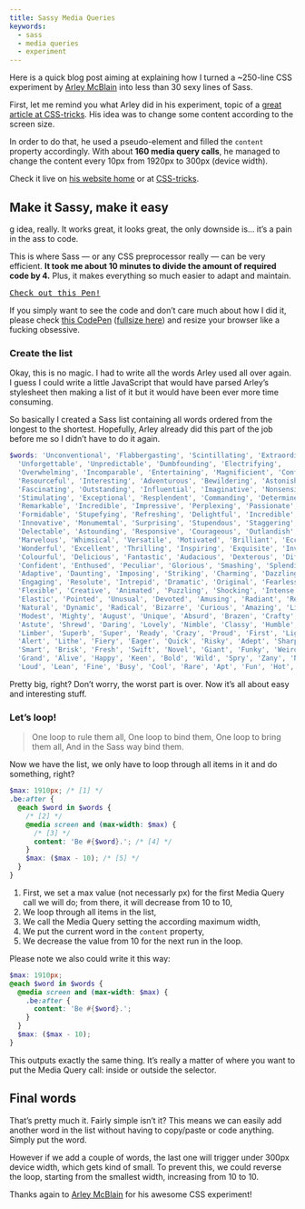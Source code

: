 ```yaml
---
title: Sassy Media Queries
keywords:
  - sass
  - media queries
  - experiment
---
```


Here is a quick blog post aiming at explaining how I turned a ~250-line CSS experiment by [Arley McBlain](https://arleym.com) into less than 30 sexy lines of Sass.

First, let me remind you what Arley did in his experiment, topic of a [great article at CSS-tricks](https://css-tricks.com/lark-queries/). His idea was to change some content according to the screen size.

In order to do that, he used a pseudo-element and filled the `content` property accordingly. With about **160 media query calls**, he managed to change the content every 10px from 1920px to 300px (device width).

Check it live on [his website home](https://arleym.com/) or at [CSS-tricks](https://css-tricks.com/examples/LarkQueries/).

## Make it Sassy, make it easy

g idea, really. It works great, it looks great, the only downside is… it’s a pain in the ass to code.

This is where Sass &mdash; or any CSS preprocessor really &mdash; can be very efficient. **It took me about 10 minutes to divide the amount of required code by 4.** Plus, it makes everything so much easier to adapt and maintain.

<pre class="codepen" data-height="320" data-type="result" data-href="kBzra" data-user="HugoGiraudel" data-safe="true"><code></code><a href="https://codepen.io/HugoGiraudel/pen/kBzra">Check out this Pen!</a></pre>

If you simply want to see the code and don’t care much about how I did it, please check [this CodePen](https://codepen.io/HugoGiraudel/pen/kBzra) ([fullsize here](https://codepen.io/HugoGiraudel/full/kBzra)) and resize your browser like a fucking obsessive.

### Create the list

Okay, this is no magic. I had to write all the words Arley used all over again. I guess I could write a little JavaScript that would have parsed Arley’s stylesheet then making a list of it but it would have been ever more time consuming.

So basically I created a Sass list containing all words ordered from the longest to the shortest. Hopefully, Arley already did this part of the job before me so I didn’t have to do it again.

```scss
$words: 'Unconventional', 'Flabbergasting', 'Scintillating', 'Extraordinary',
  'Unforgettable', 'Unpredictable', 'Dumbfounding', 'Electrifying',
  'Overwhelming', 'Incomparable', 'Entertaining', 'Magnificient', 'Confounding',
  'Resourceful', 'Interesting', 'Adventurous', 'Bewildering', 'Astonishing',
  'Fascinating', 'Outstanding', 'Influential', 'Imaginative', 'Nonsensical',
  'Stimulating', 'Exceptional', 'Resplendent', 'Commanding', 'Determined',
  'Remarkable', 'Incredible', 'Impressive', 'Perplexing', 'Passionate',
  'Formidable', 'Stupefying', 'Refreshing', 'Delightful', 'Incredible',
  'Innovative', 'Monumemtal', 'Surprising', 'Stupendous', 'Staggering',
  'Delectable', 'Astounding', 'Responsive', 'Courageous', 'Outlandish',
  'Marvelous', 'Whimsical', 'Versatile', 'Motivated', 'Brilliant', 'Eccentric',
  'Wonderful', 'Excellent', 'Thrilling', 'Inspiring', 'Exquisite', 'Inventive',
  'Colourful', 'Delicious', 'Fantastic', 'Audacious', 'Dexterous', 'Different',
  'Confident', 'Enthused', 'Peculiar', 'Glorious', 'Smashing', 'Splendid',
  'Adaptive', 'Daunting', 'Imposing', 'Striking', 'Charming', 'Dazzling',
  'Engaging', 'Resolute', 'Intrepid', 'Dramatic', 'Original', 'Fearless',
  'Flexible', 'Creative', 'Animated', 'Puzzling', 'Shocking', 'Intense',
  'Elastic', 'Pointed', 'Unusual', 'Devoted', 'Amusing', 'Radiant', 'Refined',
  'Natural', 'Dynamic', 'Radical', 'Bizarre', 'Curious', 'Amazing', 'Lively',
  'Modest', 'Mighty', 'August', 'Unique', 'Absurd', 'Brazen', 'Crafty',
  'Astute', 'Shrewd', 'Daring', 'Lovely', 'Nimble', 'Classy', 'Humble',
  'Limber', 'Superb', 'Super', 'Ready', 'Crazy', 'Proud', 'First', 'Light',
  'Alert', 'Lithe', 'Fiery', 'Eager', 'Quick', 'Risky', 'Adept', 'Sharp',
  'Smart', 'Brisk', 'Fresh', 'Swift', 'Novel', 'Giant', 'Funky', 'Weird',
  'Grand', 'Alive', 'Happy', 'Keen', 'Bold', 'Wild', 'Spry', 'Zany', 'Nice',
  'Loud', 'Lean', 'Fine', 'Busy', 'Cool', 'Rare', 'Apt', 'Fun', 'Hot', 'Big';
```

Pretty big, right? Don’t worry, the worst part is over. Now it’s all about easy and interesting stuff.

### Let’s loop!

> One loop to rule them all,
> One loop to bind them,
> One loop to bring them all,
> And in the Sass way bind them.

Now we have the list, we only have to loop through all items in it and do something, right?

```scss
$max: 1910px; /* [1] */
.be:after {
  @each $word in $words {
    /* [2] */
    @media screen and (max-width: $max) {
      /* [3] */
      content: 'Be #{$word}.'; /* [4] */
    }
    $max: ($max - 10); /* [5] */
  }
}
```

1. First, we set a max value (not necessarly px) for the first Media Query call we will do; from there, it will decrease from 10 to 10,
2. We loop through all items in the list,
3. We call the Media Query setting the according maximum width,
4. We put the current word in the `content` property,
5. We decrease the value from 10 for the next run in the loop.

Please note we also could write it this way:

```scss
$max: 1910px;
@each $word in $words {
  @media screen and (max-width: $max) {
    .be:after {
      content: 'Be #{$word}.';
    }
  }
  $max: ($max - 10);
}
```

This outputs exactly the same thing. It’s really a matter of where you want to put the Media Query call: inside or outside the selector.

## Final words

That’s pretty much it. Fairly simple isn’t it? This means we can easily add another word in the list without having to copy/paste or code anything. Simply put the word.

However if we add a couple of words, the last one will trigger under 300px device width, which gets kind of small. To prevent this, we could reverse the loop, starting from the smallest width, increasing from 10 to 10.

Thanks again to [Arley McBlain](https://twitter.com/arleym) for his awesome CSS experiment!
